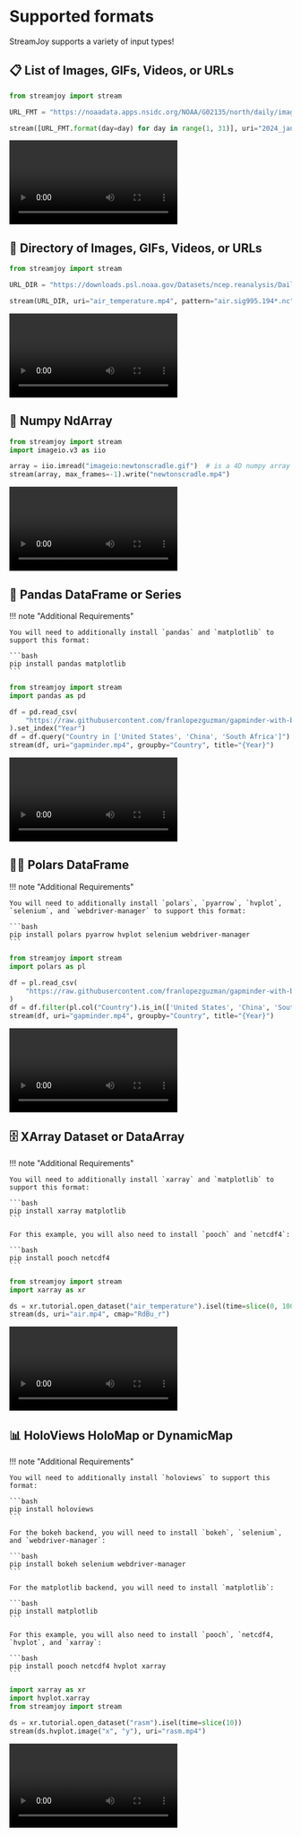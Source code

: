 # Supported formats

StreamJoy supports a variety of input types!

## 📋 List of Images, GIFs, Videos, or URLs

```python
from streamjoy import stream

URL_FMT = "https://noaadata.apps.nsidc.org/NOAA/G02135/north/daily/images/2024/01_Jan/N_202401{day:02d}_conc_v3.0.png"

stream([URL_FMT.format(day=day) for day in range(1, 31)], uri="2024_jan_sea_ice.mp4")
```
<video controls="true" allowfullscreen="true">
<source src="https://github.com/ahuang11/streamjoy/assets/15331990/7c933cd4-aa15-461a-af79-f508d9d76aa5" type="video/mp4">
</video>

## 📁 Directory of Images, GIFs, Videos, or URLs

```python
from streamjoy import stream

URL_DIR = "https://downloads.psl.noaa.gov/Datasets/ncep.reanalysis/Dailies/surface/"

stream(URL_DIR, uri="air_temperature.mp4", pattern="air.sig995.194*.nc")
```

<video controls="true" allowfullscreen="true">
<source src="https://github.com/ahuang11/streamjoy/assets/15331990/93cb0c1b-46d3-48e6-be2c-e3b1487f9117" type="video/mp4">
</video>

## 🧮 Numpy NdArray

```python
from streamjoy import stream
import imageio.v3 as iio

array = iio.imread("imageio:newtonscradle.gif")  # is a 4D numpy array
stream(array, max_frames=-1).write("newtonscradle.mp4")
```

<video controls="true" allowfullscreen="true">
<source src="https://github.com/ahuang11/streamjoy/assets/15331990/7687e951-654c-4719-b50a-4aabc0ddf2e4" type="video/mp4">
</video>

## 🐼 Pandas DataFrame or Series

!!! note "Additional Requirements"

    You will need to additionally install `pandas` and `matplotlib` to support this format:

    ```bash
    pip install pandas matplotlib
    ```

```python
from streamjoy import stream
import pandas as pd

df = pd.read_csv(
    "https://raw.githubusercontent.com/franlopezguzman/gapminder-with-bokeh/master/gapminder_tidy.csv"
).set_index("Year")
df = df.query("Country in ['United States', 'China', 'South Africa']")
stream(df, uri="gapminder.mp4", groupby="Country", title="{Year}")
```

<video controls="true" allowfullscreen="true">
<source src="https://github.com/ahuang11/streamjoy/assets/15331990/be0fc06c-c821-4c45-91a3-8c898e730851" type="video/mp4">
</video>

## 🐻‍❄️ Polars DataFrame

!!! note "Additional Requirements"

    You will need to additionally install `polars`, `pyarrow`, `hvplot`, `selenium`, and `webdriver-manager` to support this format:

    ```bash
    pip install polars pyarrow hvplot selenium webdriver-manager
    ```

```python
from streamjoy import stream
import polars as pl

df = pl.read_csv(
    "https://raw.githubusercontent.com/franlopezguzman/gapminder-with-bokeh/master/gapminder_tidy.csv"
)
df = df.filter(pl.col("Country").is_in(['United States', 'China', 'South Africa']))
stream(df, uri="gapminder.mp4", groupby="Country", title="{Year}")
```

<video controls="true" allowfullscreen="true">
<source src="https://github.com/ahuang11/streamjoy/assets/15331990/fb07014c-8c63-46da-9ca0-1592e4649ccd" type="video/mp4">
</video>

## 🗄️ XArray Dataset or DataArray

!!! note "Additional Requirements"

    You will need to additionally install `xarray` and `matplotlib` to support this format:

    ```bash
    pip install xarray matplotlib
    ```

    For this example, you will also need to install `pooch` and `netcdf4`:

    ```bash
    pip install pooch netcdf4
    ```

```python
from streamjoy import stream
import xarray as xr

ds = xr.tutorial.open_dataset("air_temperature").isel(time=slice(0, 100))
stream(ds, uri="air.mp4", cmap="RdBu_r")
```

<video controls="true" allowfullscreen="true">
<source src="https://github.com/ahuang11/streamjoy/assets/15331990/969b78e2-9996-4ed9-9596-9344fb0fab1f" type="video/mp4">
</video>

## 📊 HoloViews HoloMap or DynamicMap

!!! note "Additional Requirements"

    You will need to additionally install `holoviews` to support this format:

    ```bash
    pip install holoviews
    ```

    For the bokeh backend, you will need to install `bokeh`, `selenium`, and `webdriver-manager`:

    ```bash
    pip install bokeh selenium webdriver-manager
    ```

    For the matplotlib backend, you will need to install `matplotlib`:

    ```bash
    pip install matplotlib
    ```

    For this example, you will also need to install `pooch`, `netcdf4, `hvplot`, and `xarray`:

    ```bash
    pip install pooch netcdf4 hvplot xarray
    ```

```python
import xarray as xr
import hvplot.xarray
from streamjoy import stream

ds = xr.tutorial.open_dataset("rasm").isel(time=slice(10))
stream(ds.hvplot.image("x", "y"), uri="rasm.mp4")  
```

<video controls="true" allowfullscreen="true">
<source src="https://github.com/ahuang11/streamjoy/assets/15331990/696a33c9-4167-4f25-a912-4278353eea14" type="video/mp4">
</video>
